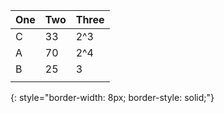 
| One | Two | Three |
| --- | --- | ----- |
| C   | 33  | 2^3   |
| A   | 70  | 2^4   |
| B   | 25  | 3     |
|     |     |       |
{: style="border-width: 8px; border-style: solid;"} 